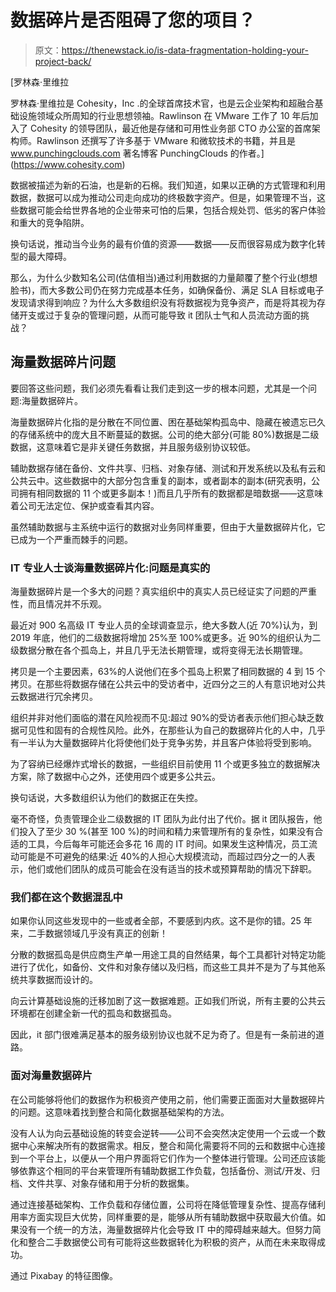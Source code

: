 # 数据碎片是否阻碍了您的项目？

> 原文：<https://thenewstack.io/is-data-fragmentation-holding-your-project-back/>

[](https://www.cohesity.com)

 [罗林森·里维拉

罗林森·里维拉是 Cohesity，Inc .的全球首席技术官，也是云企业架构和超融合基础设施领域众所周知的行业思想领袖。Rawlinson 在 VMware 工作了 10 年后加入了 Cohesity 的领导团队，最近他是存储和可用性业务部 CTO 办公室的首席架构师。Rawlinson 还撰写了许多基于 VMware 和微软技术的书籍，并且是 www.punchingclouds.com 著名博客 PunchingClouds 的作者。](https://www.cohesity.com) [](https://www.cohesity.com)

数据被描述为新的石油，也是新的石棉。我们知道，如果以正确的方式管理和利用数据，数据可以成为推动公司走向成功的终极数字资产。但是，如果管理不当，这些数据可能会给世界各地的企业带来可怕的后果，包括合规处罚、低劣的客户体验和重大的竞争陷阱。

换句话说，推动当今业务的最有价值的资源——数据——反而很容易成为数字化转型的最大障碍。

那么，为什么少数知名公司(估值相当)通过利用数据的力量颠覆了整个行业(想想脸书)，而大多数公司仍在努力完成基本任务，如确保备份、满足 SLA 目标或电子发现请求得到响应？为什么大多数组织没有将数据视为竞争资产，而是将其视为存储开支或过于复杂的管理问题，从而可能导致 it 团队士气和人员流动方面的挑战？

## 海量数据碎片问题

要回答这些问题，我们必须先看看让我们走到这一步的根本问题，尤其是一个问题:海量数据碎片。

海量数据碎片化指的是分散在不同位置、困在基础架构孤岛中、隐藏在被遗忘已久的存储系统中的庞大且不断蔓延的数据。公司的绝大部分(可能 80%)数据是二级数据，这意味着它是非关键任务数据，并且服务级别协议较低。

辅助数据存储在备份、文件共享、归档、对象存储、测试和开发系统以及私有云和公共云中。这些数据中的大部分包含重复的副本，或者副本的副本(研究表明，公司拥有相同数据的 11 个或更多副本！)而且几乎所有的数据都是暗数据——这意味着公司无法定位、保护或查看其内容。

虽然辅助数据与主系统中运行的数据对业务同样重要，但由于大量数据碎片化，它已成为一个严重而棘手的问题。

### IT 专业人士谈海量数据碎片化:问题是真实的

海量数据碎片是一个多大的问题？真实组织中的真实人员已经证实了问题的严重性，而且情况并不乐观。

最近对 900 名高级 IT 专业人员的全球调查显示，绝大多数人(近 70%)认为，到 2019 年底，他们的二级数据将增加 25%至 100%或更多。近 90%的组织认为二级数据分散在各个孤岛上，并且几乎无法长期管理，或将变得无法长期管理。

拷贝是一个主要因素，63%的人说他们在多个孤岛上积累了相同数据的 4 到 15 个拷贝。在那些将数据存储在公共云中的受访者中，近四分之三的人有意识地对公共云数据进行冗余拷贝。

组织并非对他们面临的潜在风险视而不见:超过 90%的受访者表示他们担心缺乏数据可见性和固有的合规性风险。此外，在那些认为自己的数据碎片化的人中，几乎有一半认为大量数据碎片化将使他们处于竞争劣势，并且客户体验将受到影响。

为了容纳已经爆炸式增长的数据，一些组织目前使用 11 个或更多独立的数据解决方案，除了数据中心之外，还使用四个或更多公共云。

换句话说，大多数组织认为他们的数据正在失控。

毫不奇怪，负责管理企业二级数据的 IT 团队为此付出了代价。据 it 团队报告，他们投入了至少 30 %(甚至 100 %)的时间和精力来管理所有的复杂性，如果没有合适的工具，今后每年可能还会多花 16 周的 IT 时间。如果发生这种情况，员工流动可能是不可避免的结果:近 40%的人担心大规模流动，而超过四分之一的人表示，他们或他们团队的成员可能会在没有适当的技术或预算帮助的情况下辞职。

### 我们都在这个数据混乱中

如果你认同这些发现中的一些或者全部，不要感到内疚。这不是你的错。25 年来，二手数据领域几乎没有真正的创新！

分散的数据孤岛是供应商生产单一用途工具的自然结果，每个工具都针对特定功能进行了优化，如备份、文件和对象存储以及归档，而这些工具并不是为了与其他系统共享数据而设计的。

向云计算基础设施的迁移加剧了这一数据难题。正如我们所说，所有主要的公共云环境都在创建全新一代的孤岛和数据孤岛。

因此，it 部门很难满足基本的服务级别协议也就不足为奇了。但是有一条前进的道路。

### 面对海量数据碎片

在公司能够将他们的数据作为积极资产使用之前，他们需要正面面对大量数据碎片的问题。这意味着找到整合和简化数据基础架构的方法。

没有人认为向云基础设施的转变会逆转——公司不会突然决定使用一个云或一个数据中心来解决所有的数据需求。相反，整合和简化需要将不同的云和数据中心连接到一个平台上，以便从一个用户界面将它们作为一个整体进行管理。公司还应该能够依靠这个相同的平台来管理所有辅助数据工作负载，包括备份、测试/开发、归档、文件共享、对象存储和用于分析的数据集。

通过连接基础架构、工作负载和存储位置，公司将在降低管理复杂性、提高存储利用率方面实现巨大优势，同样重要的是，能够从所有辅助数据中获取最大价值。如果没有一个统一的方法，海量数据碎片化会导致 IT 中的障碍越来越大。但努力简化和整合二手数据使公司有可能将这些数据转化为积极的资产，从而在未来取得成功。

通过 Pixabay 的特征图像。

<svg xmlns:xlink="http://www.w3.org/1999/xlink" viewBox="0 0 68 31" version="1.1"><title>Group</title> <desc>Created with Sketch.</desc></svg>